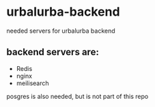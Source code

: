 # urbalurba-backend
needed servers for urbalurba backend

## backend servers are:
- Redis
- nginx
- meilisearch

posgres is also needed, but is not part of this repo


